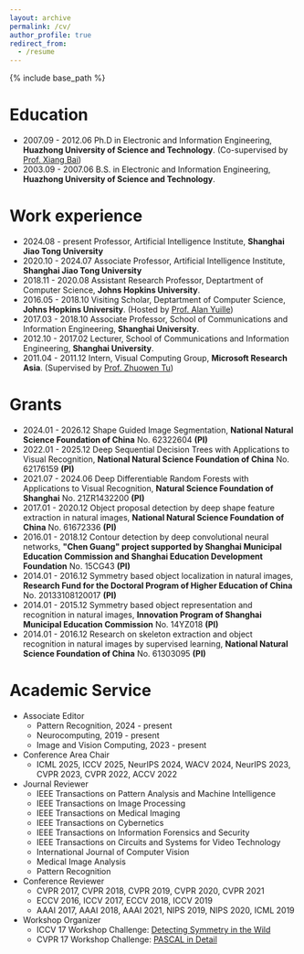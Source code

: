 ```yaml
---
layout: archive
permalink: /cv/
author_profile: true
redirect_from:
  - /resume
---
```


{% include base_path %}

Education
======
* 2007.09 - 2012.06 Ph.D in Electronic and Information Engineering, **Huazhong University of Science and Technology**. (Co-supervised by [Prof. Xiang Bai](http://cloud.eic.hust.edu.cn:8071/~xbai/)) 
* 2003.09 - 2007.06 B.S. in Electronic and Information Engineering, **Huazhong University of Science and Technology**. 

Work experience
======
* 2024.08 - present Professor, Artificial Intelligence Institute, **Shanghai Jiao Tong University** 
* 2020.10 - 2024.07 Associate Professor, Artificial Intelligence Institute, **Shanghai Jiao Tong University** 
* 2018.11 - 2020.08 Assistant Research Professor, Deptartment of Computer Science, **Johns Hopkins University**.
* 2016.05 - 2018.10 Visiting Scholar, Deptartment of Computer Science, **Johns Hopkins University**. (Hosted by [Prof. Alan Yuille](http://www.cs.jhu.edu/~ayuille/))
* 2017.03 - 2018.10 Associate Professor, School of Communications and Information Engineering, **Shanghai University**.
* 2012.10 - 2017.02 Lecturer, School of Communications and Information Engineering, **Shanghai University**.
* 2011.04 - 2011.12 Intern, Visual Computing Group, **Microsoft Research Asia**. (Supervised by [Prof. Zhuowen Tu](https://pages.ucsd.edu/~ztu/))				   

Grants
======
* 2024.01 - 2026.12		  Shape Guided Image Segmentation, **National Natural Science Foundation of China** No. 62322604 **(PI)**
* 2022.01 - 2025.12       Deep Sequential Decision Trees with Applications to Visual Recognition, **National Natural Science Foundation of China** No. 62176159​ **(PI)**
* 2021.07 - 2024.06		  Deep Differentiable Random Forests with Applications to Visual Recognition, **Natural Science Foundation of Shanghai** No. 21ZR1432200 **(PI)**
* 2017.01 - 2020.12       Object proposal detection by deep shape feature extraction in natural images, **National Natural Science Foundation of China** No. 61672336​ **(PI)**
* 2016.01 - 2018.12       Contour detection by deep convolutional neural networks, **"Chen Guang" project supported by Shanghai Municipal Education Commission and Shanghai         Education Development Foundation** No. 15CG43​ **(PI)**
* 2014.01 - 2016.12       Symmetry based object localization in natural images, **Research Fund for the Doctoral Program of Higher Education of China** No. 20133108120017 **(PI)**
* 2014.01 - 2015.12       Symmetry based object representation and recognition in natural images, **Innovation Program of Shanghai Municipal Education Commission** No. 14YZ018 **(PI)**
* 2014.01 - 2016.12       Research on skeleton extraction and object recognition in natural images by supervised learning, **National Natural Science Foundation of China** No. 61303095 **(PI)**

Academic Service
======
* Associate Editor
	* Pattern Recognition, 2024 - present
	* Neurocomputing, 2019 - present
	* Image and Vision Computing, 2023 - present 
* Conference Area Chair
	* ICML 2025, ICCV 2025, NeurIPS 2024, WACV 2024, NeurIPS 2023, CVPR 2023, CVPR 2022, ACCV 2022
* Journal Reviewer	
	* IEEE Transactions on Pattern Analysis and Machine Intelligence
    * IEEE Transactions on Image Processing
	* IEEE Transactions on Medical Imaging
	* IEEE Transactions on Cybernetics
    * IEEE Transactions on Information Forensics and Security
	* IEEE Transactions on Circuits and Systems for Video Technology
	* International Journal of Computer Vision
    * Medical Image Analysis
	* Pattern Recognition
* Conference Reviewer
	* CVPR 2017, CVPR 2018, CVPR 2019, CVPR 2020, CVPR 2021
	* ECCV 2016, ICCV 2017, ECCV 2018, ICCV 2019
	* AAAI 2017, AAAI 2018, AAAI 2021, NIPS 2019, NIPS 2020, ICML 2019
* Workshop Organizer
	* ICCV 17 Workshop Challenge: [Detecting Symmetry in the Wild](https://sites.google.com/view/symcomp17/home)
	* CVPR 17 Workshop Challenge: [PASCAL in Detail](https://sites.google.com/view/pasd/home)

